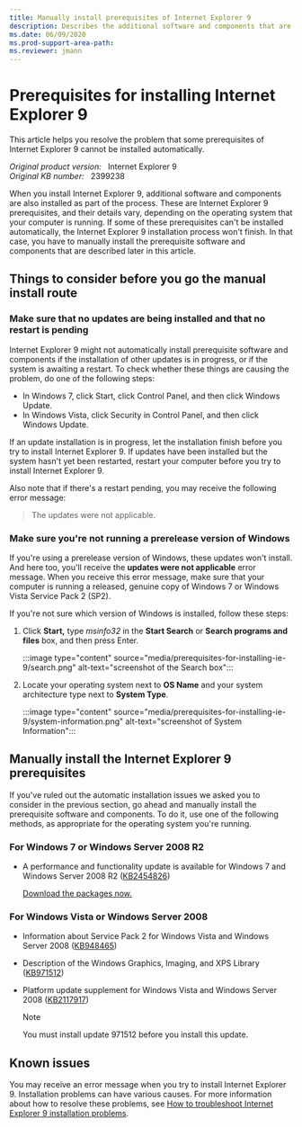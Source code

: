 ```yaml
---
title: Manually install prerequisites of Internet Explorer 9
description: Describes the additional software and components that are bundled with Internet Explorer when you install Internet Explorer 9. These items are prerequisites for installing and running Internet Explorer 9.
ms.date: 06/09/2020
ms.prod-support-area-path: 
ms.reviewer: jmann
---
```

# Prerequisites for installing Internet Explorer 9

This article helps you resolve the problem that some prerequisites of Internet Explorer 9 cannot be installed automatically.

_Original product version:_ &nbsp; Internet Explorer 9  
_Original KB number:_ &nbsp; 2399238

When you install Internet Explorer 9, additional software and components are also installed as part of the process. These are Internet Explorer 9 prerequisites, and their details vary, depending on the operating system that your computer is running. If some of these prerequisites can't be installed automatically, the Internet Explorer 9 installation process won't finish. In that case, you have to manually install the prerequisite software and components that are described later in this article.

## Things to consider before you go the manual install route

### Make sure that no updates are being installed and that no restart is pending

Internet Explorer 9 might not automatically install prerequisite software and components if the installation of other updates is in progress, or if the system is awaiting a restart. To check whether these things are causing the problem, do one of the following steps:

- In Windows 7, click Start, click Control Panel, and then click Windows Update.
- In Windows Vista, click Security in Control Panel, and then click Windows Update.

If an update installation is in progress, let the installation finish before you try to install Internet Explorer 9. If updates have been installed but the system hasn't yet been restarted, restart your computer before you try to install Internet Explorer 9.

Also note that if there's a restart pending, you may receive the following error message:

> The updates were not applicable.

### Make sure you're not running a prerelease version of Windows

If you're using a prerelease version of Windows, these updates won't install. And here too, you'll receive the **updates were not applicable** error message. When you receive this error message, make sure that your computer is running a released, genuine copy of Windows 7 or Windows Vista Service Pack 2 (SP2).

If you're not sure which version of Windows is installed, follow these steps:

1. Click **Start,** type *msinfo32* in the **Start Search** or **Search programs and files** box, and then press Enter.

    :::image type="content" source="media/prerequisites-for-installing-ie-9/search.png" alt-text="screenshot of the Search box":::

2. Locate your operating system next to **OS Name** and your system architecture type next to **System Type**.

    :::image type="content" source="media/prerequisites-for-installing-ie-9/system-information.png" alt-text="screenshot of System Information":::
  
## Manually install the Internet Explorer 9 prerequisites

If you've ruled out the automatic installation issues we asked you to consider in the previous section, go ahead and manually install the prerequisite software and components. To do it, use one of the following methods, as appropriate for the operating system you're running.

### For Windows 7 or Windows Server 2008 R2

- A performance and functionality update is available for Windows 7 and Windows Server 2008 R2 ([KB2454826](https://support.microsoft.com/help/2454826))

    [Download the packages now.](https://www.catalog.update.microsoft.com/Search.aspx?q=2454826)

### For Windows Vista or Windows Server 2008

- Information about Service Pack 2 for Windows Vista and Windows Server 2008 ([KB948465](https://support.microsoft.com/help/948465))

- Description of the Windows Graphics, Imaging, and XPS Library ([KB971512](https://support.microsoft.com/help/971512))

- Platform update supplement for Windows Vista and Windows Server 2008 ([KB2117917](https://support.microsoft.com/help/2117917))

    > [!NOTE]
    > You must install update 971512 before you install this update.

## Known issues

You may receive an error message when you try to install Internet Explorer 9. Installation problems can have various causes. For more information about how to resolve these problems, see [How to troubleshoot Internet Explorer 9 installation problems](https://support.microsoft.com/help/2409098).
